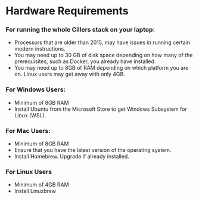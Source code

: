 # Hardware Requirements

### For running the whole Cillers stack on your laptop:&#x20;

* Processors that are older than 2015, may have issues in running certain modern instructions.
* You may need up to 30 GB of disk space depending on how many of the prerequisites, such as Docker, you already have installed.&#x20;
* You may need up to 8GB of RAM depending on which platform you are on. Linux users may get away with only 4GB.&#x20;

### For Windows Users:

* Minimum of 8GB RAM
* Install Ubuntu from the Microsoft Store to get Windows Subsystem for Linux (WSL).

### For Mac Users:

* Minimum of 8GB RAM
* Ensure that you have the latest version of the operating system.
* Install Homebrew. Upgrade if already installed.

### For Linux Users

* Minimum of 4GB RAM
* Install Linuxbrew
